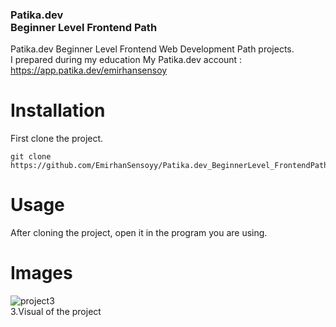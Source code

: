 ### Patika.dev <br> Beginner Level Frontend Path
Patika.dev Beginner Level Frontend Web Development Path projects. <br>
I prepared during my education  My Patika.dev account : https://app.patika.dev/emirhansensoy

# Installation

First clone the project.
```
git clone https://github.com/EmirhanSensoyy/Patika.dev_BeginnerLevel_FrontendPath.git
```
# Usage
After cloning the project, open it in the program you are using.

# Images

![project3](https://media.giphy.com/media/UvHAFW2csYBxZgCs1U/giphy.gif) <br>
3.Visual of the project
